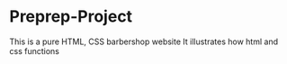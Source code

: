 # Preprep-Project
This is a pure HTML, CSS barbershop website 
It illustrates how html and css functions